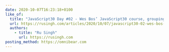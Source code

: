 ```yaml
---
date: 2020-10-07T16:23:18+0100
like_of:
  title: "JavaScript30 Day #02 - Wes Bos’ JavaScript30 course, group­ing op­…"
  url: https://rusingh.com/articles/2020/10/07/javascript30-02-wes-bos-course-grouping-operator-hoc/
  authors:
    - title: "Ru Singh"
      url: https://rusingh.com
posting_method: https://omnibear.com
---
```

